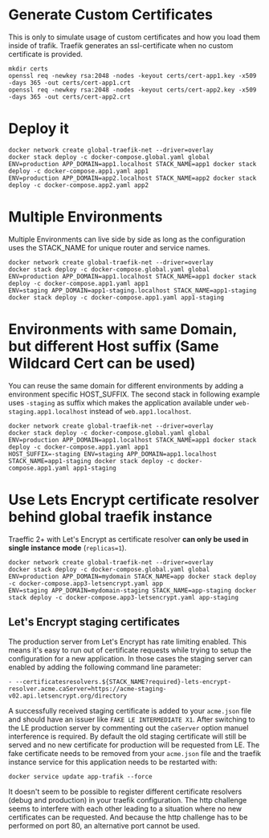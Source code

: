 # Generate Custom Certificates

This is only to simulate usage of custom certificates and how you load them inside of trafik. 
Traefik generates an ssl-certificate when no custom certificate is provided. 

```shell
mkdir certs
openssl req -newkey rsa:2048 -nodes -keyout certs/cert-app1.key -x509 -days 365 -out certs/cert-app1.crt
openssl req -newkey rsa:2048 -nodes -keyout certs/cert-app2.key -x509 -days 365 -out certs/cert-app2.crt
```

# Deploy it

```
docker network create global-traefik-net --driver=overlay
docker stack deploy -c docker-compose.global.yaml global
ENV=production APP_DOMAIN=app1.localhost STACK_NAME=app1 docker stack deploy -c docker-compose.app1.yaml app1
ENV=production APP_DOMAIN=app2.localhost STACK_NAME=app2 docker stack deploy -c docker-compose.app2.yaml app2
```

# Multiple Environments

Multiple Environments can live side by side as long as the configuration uses the STACK_NAME for unique router and service names.

```
docker network create global-traefik-net --driver=overlay
docker stack deploy -c docker-compose.global.yaml global
ENV=production APP_DOMAIN=app1.localhost STACK_NAME=app1 docker stack deploy -c docker-compose.app1.yaml app1
ENV=staging APP_DOMAIN=app1-staging.localhost STACK_NAME=app1-staging docker stack deploy -c docker-compose.app1.yaml app1-staging
```

# Environments with same Domain, but different Host suffix (Same Wildcard Cert can be used)

You can reuse the same domain for different environments by adding a environment specific HOST_SUFFIX. The second stack in following example uses `-staging` as suffix which makes the application available under `web-staging.app1.localhost` instead of `web.app1.localhost`.

```
docker network create global-traefik-net --driver=overlay
docker stack deploy -c docker-compose.global.yaml global
ENV=production APP_DOMAIN=app1.localhost STACK_NAME=app1 docker stack deploy -c docker-compose.app1.yaml app1
HOST_SUFFIX=-staging ENV=staging APP_DOMAIN=app1.localhost STACK_NAME=app1-staging docker stack deploy -c docker-compose.app1.yaml app1-staging
```

# Use Lets Encrypt certificate resolver behind global traefik instance

Traeffic 2+ with Let's Encrypt as certificate resolver **can only be used in single instance mode** (`replicas=1`).

```
docker network create global-traefik-net --driver=overlay
docker stack deploy -c docker-compose.global.yaml global
ENV=production APP_DOMAIN=mydomain STACK_NAME=app docker stack deploy -c docker-compose.app3-letsencrypt.yaml app
ENV=staging APP_DOMAIN=mydomain-staging STACK_NAME=app-staging docker stack deploy -c docker-compose.app3-letsencrypt.yaml app-staging
```

## Let's Encrypt staging certificates

The production server from Let's Encrypt has rate limiting enabled. This means it's easy to run out of certificate requests while trying to setup the configuration for a new application. In those cases the staging server can enabled by adding the following command line parameter:

```shell
- --certificatesresolvers.${STACK_NAME?required}-lets-encrypt-resolver.acme.caServer=https://acme-staging-v02.api.letsencrypt.org/directory
```

A successfully received staging certificate is added to your `acme.json` file and should have an issuer like `FAKE LE INTERMEDIATE X1`.
After switching to the LE production server by commenting out the `caServer` option manuel interference is required. By default the old staging certificate will still be served and no new certificate for production will be requested from LE.
The fake certificate needs to be removed from your `acme.json` file and the traefik instance service for this application needs to be restarted with:

```shell
docker service update app-trafik --force
```

It doesn't seem to be possible to register different certificate resolvers (debug and production) in your traefik configuration. The http challenge seems to interfere with each other leading to a situation where no new certificates can be requested. And because the http challenge has to be performed on port 80, an alternative port cannot be used.

